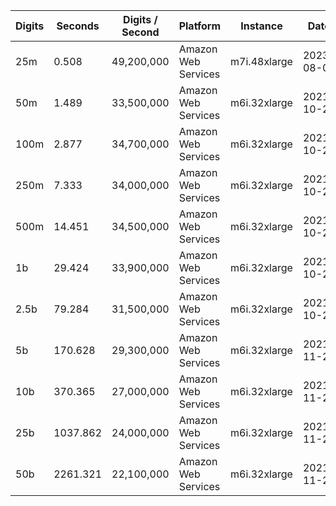 | Digits | Seconds | Digits / Second | Platform | Instance | Date | Files |
| ------ | ------- | --------------- | -------- | -------- | ---- | ----- |
| 25m | 0.508 | 49,200,000 | Amazon Web Services | m7i.48xlarge | 2023-08-06 | [cfg](../Amazon%20Web%20Services/m7i.48xlarge/Log%282%29%20%5Bmachin-secondary%5D/Log%282%29%20-%2020230806-122011.cfg) [out](../Amazon%20Web%20Services/m7i.48xlarge/Log%282%29%20%5Bmachin-secondary%5D/Log%282%29%20-%2020230806-122011.out) [txt](../Amazon%20Web%20Services/m7i.48xlarge/Log%282%29%20%5Bmachin-secondary%5D/Log%282%29%20-%2020230806-122011.txt) |
| 50m | 1.489 | 33,500,000 | Amazon Web Services | m6i.32xlarge | 2021-10-29 | [cfg](../Amazon%20Web%20Services/m6i.32xlarge/Log%282%29%20%5Bmachin-secondary%5D/Log%282%29%20-%2020211029-160940.cfg) [out](../Amazon%20Web%20Services/m6i.32xlarge/Log%282%29%20%5Bmachin-secondary%5D/Log%282%29%20-%2020211029-160940.out) [txt](../Amazon%20Web%20Services/m6i.32xlarge/Log%282%29%20%5Bmachin-secondary%5D/Log%282%29%20-%2020211029-160940.txt) |
| 100m | 2.877 | 34,700,000 | Amazon Web Services | m6i.32xlarge | 2021-10-29 | [cfg](../Amazon%20Web%20Services/m6i.32xlarge/Log%282%29%20%5Bmachin-secondary%5D/Log%282%29%20-%2020211029-160945.cfg) [out](../Amazon%20Web%20Services/m6i.32xlarge/Log%282%29%20%5Bmachin-secondary%5D/Log%282%29%20-%2020211029-160945.out) [txt](../Amazon%20Web%20Services/m6i.32xlarge/Log%282%29%20%5Bmachin-secondary%5D/Log%282%29%20-%2020211029-160945.txt) |
| 250m | 7.333 | 34,000,000 | Amazon Web Services | m6i.32xlarge | 2021-10-29 | [cfg](../Amazon%20Web%20Services/m6i.32xlarge/Log%282%29%20%5Bmachin-secondary%5D/Log%282%29%20-%2020211029-161004.cfg) [out](../Amazon%20Web%20Services/m6i.32xlarge/Log%282%29%20%5Bmachin-secondary%5D/Log%282%29%20-%2020211029-161004.out) [txt](../Amazon%20Web%20Services/m6i.32xlarge/Log%282%29%20%5Bmachin-secondary%5D/Log%282%29%20-%2020211029-161004.txt) |
| 500m | 14.451 | 34,500,000 | Amazon Web Services | m6i.32xlarge | 2021-10-29 | [cfg](../Amazon%20Web%20Services/m6i.32xlarge/Log%282%29%20%5Bmachin-secondary%5D/Log%282%29%20-%2020211029-172311.cfg) [out](../Amazon%20Web%20Services/m6i.32xlarge/Log%282%29%20%5Bmachin-secondary%5D/Log%282%29%20-%2020211029-172311.out) [txt](../Amazon%20Web%20Services/m6i.32xlarge/Log%282%29%20%5Bmachin-secondary%5D/Log%282%29%20-%2020211029-172311.txt) |
| 1b | 29.424 | 33,900,000 | Amazon Web Services | m6i.32xlarge | 2021-10-29 | [cfg](../Amazon%20Web%20Services/m6i.32xlarge/Log%282%29%20%5Bmachin-secondary%5D/Log%282%29%20-%2020211029-172344.cfg) [out](../Amazon%20Web%20Services/m6i.32xlarge/Log%282%29%20%5Bmachin-secondary%5D/Log%282%29%20-%2020211029-172344.out) [txt](../Amazon%20Web%20Services/m6i.32xlarge/Log%282%29%20%5Bmachin-secondary%5D/Log%282%29%20-%2020211029-172344.txt) |
| 2.5b | 79.284 | 31,500,000 | Amazon Web Services | m6i.32xlarge | 2021-10-29 | [cfg](../Amazon%20Web%20Services/m6i.32xlarge/Log%282%29%20%5Bmachin-secondary%5D/Log%282%29%20-%2020211029-203831.cfg) [out](../Amazon%20Web%20Services/m6i.32xlarge/Log%282%29%20%5Bmachin-secondary%5D/Log%282%29%20-%2020211029-203831.out) [txt](../Amazon%20Web%20Services/m6i.32xlarge/Log%282%29%20%5Bmachin-secondary%5D/Log%282%29%20-%2020211029-203831.txt) |
| 5b | 170.628 | 29,300,000 | Amazon Web Services | m6i.32xlarge | 2021-11-27 | [cfg](../Amazon%20Web%20Services/m6i.32xlarge/Log%282%29%20%5Bmachin-secondary%5D/Log%282%29%20-%2020211127-224434.cfg) [out](../Amazon%20Web%20Services/m6i.32xlarge/Log%282%29%20%5Bmachin-secondary%5D/Log%282%29%20-%2020211127-224434.out) [txt](../Amazon%20Web%20Services/m6i.32xlarge/Log%282%29%20%5Bmachin-secondary%5D/Log%282%29%20-%2020211127-224434.txt) |
| 10b | 370.365 | 27,000,000 | Amazon Web Services | m6i.32xlarge | 2021-11-27 | [cfg](../Amazon%20Web%20Services/m6i.32xlarge/Log%282%29%20%5Bmachin-secondary%5D/Log%282%29%20-%2020211127-225107.cfg) [out](../Amazon%20Web%20Services/m6i.32xlarge/Log%282%29%20%5Bmachin-secondary%5D/Log%282%29%20-%2020211127-225107.out) [txt](../Amazon%20Web%20Services/m6i.32xlarge/Log%282%29%20%5Bmachin-secondary%5D/Log%282%29%20-%2020211127-225107.txt) |
| 25b | 1037.862 | 24,000,000 | Amazon Web Services | m6i.32xlarge | 2021-11-27 | [cfg](../Amazon%20Web%20Services/m6i.32xlarge/Log%282%29%20%5Bmachin-secondary%5D/Log%282%29%20-%2020211127-230926.cfg) [out](../Amazon%20Web%20Services/m6i.32xlarge/Log%282%29%20%5Bmachin-secondary%5D/Log%282%29%20-%2020211127-230926.out) [txt](../Amazon%20Web%20Services/m6i.32xlarge/Log%282%29%20%5Bmachin-secondary%5D/Log%282%29%20-%2020211127-230926.txt) |
| 50b | 2261.321 | 22,100,000 | Amazon Web Services | m6i.32xlarge | 2021-11-27 | [cfg](../Amazon%20Web%20Services/m6i.32xlarge/Log%282%29%20%5Bmachin-secondary%5D/Log%282%29%20-%2020211127-234901.cfg) [out](../Amazon%20Web%20Services/m6i.32xlarge/Log%282%29%20%5Bmachin-secondary%5D/Log%282%29%20-%2020211127-234901.out) [txt](../Amazon%20Web%20Services/m6i.32xlarge/Log%282%29%20%5Bmachin-secondary%5D/Log%282%29%20-%2020211127-234901.txt) |
